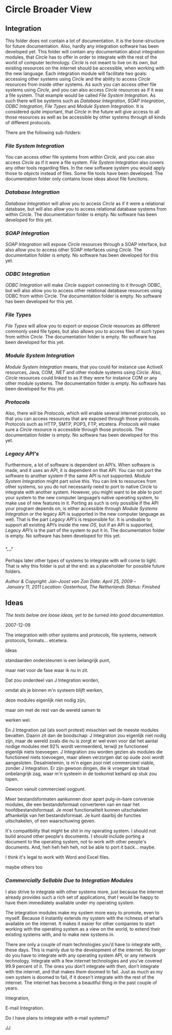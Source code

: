 ﻿Circle Broader View
==================


Integration
-----------

This folder does not contain a lot of documentation. It is the bone-structure for future documentation. Also, hardly any integration software has been developed yet. This folder will contain any documentation about integration modules, that *Circle* has to offer in order to integrate with the rest of the world of computer technology. *Circle* is not meant to live on its own, but existing resources on the internet should be accessible, when working with the new language. Each integration module will facilitate two goals: accessing other systems using *Circle* and the ability to access *Circle* resources from inside other systems. As such you can access other file systems using *Circle*, and you can also access *Circle* resources as if it was a file system. That example would be called *File System Integration*. As such there will be systems such as *Database Integration*, *SOAP Integration*, *ODBC Integration*, *File Types* and *Module System Integration*. It is considered quite important, that *Circle* in the future will give access to all those resources as well as be accessible by other systems through all kinds of different protocols.

There are the following sub-folders:

### *File System Integration*

You can access other file systems from within *Circle*, and you can also access *Circle* as if it *were* a file system. *File System Integration* also covers any other tools regarding files. In the new software system you would apply those to *objects* instead of files. Some file tools have been developed. The documentation folder only contains loose ideas about file functions.

### *Database Integration*

*Database Integration* will allow you to access *Circle* as if it were a relational database, but will also allow you to access relational database systems from within *Circle*. The documentation folder is empty. No software has been developed for this yet.

### *SOAP Integration*

*SOAP Integration* will expose *Circle* resources through a SOAP interface, but also allow you to access other SOAP interfaces using *Circle*. The documentation folder is empty. No software has been developed for this yet.

### *ODBC Integration*

*ODBC Integration* will make *Circle* support connecting to it through ODBC, but will also allow you to access other relational database resources using ODBC from within Circle. The documentation folder is empty. No software has been developed for this yet.

### *File Types*

*File Types* will allow you to export or expose *Circle* resources as different commonly used file types, but also allows you to access files of such types from within *Circle*. The documentation folder is empty. No software has been developed for this yet.

### *Module System Integration*

*Module System Integration* means, that you could for instance use ActiveX resources, Java, COM, .NET and other module systems using *Circle*. Also, *Circle* resources could linked to as if they were for instance COM or any other module systems. The documentation folder is empty. No software has been developed for this yet.

### *Protocols*

Also, there will be *Protocols*, which will enable several internet protocols, so that you can access resources that are exposed through those protocols. Protocols such as HTTP, SMTP, POP3, FTP, etcetera. *Protocols* will make sure a *Circle* resource is accessible through those protocols. The documentation folder is empty. No software has been developed for this yet.

### *Legacy API's*

Furthermore, a lot of software is dependent on API’s. When software is made, and it uses an API, it is dependent on that API. You can not port the software to another system if the same API is not supported. *Module System Integration* might part solve this. You can link to resources from other systems, so you do not necessarily need to port to native *Circle* to integrate with another system. However, you might want to be able to port your system to the new computer language’s native operating system, to make use of new features in it. Porting as such is only possible if the API your program depends on, is either accessible through *Module Systems Integration* or the legacy API is supported in the new computer language as well. That is the part *Legacy API’s* is responsible for. It is undoable to support all existing API’s inside the new *OS*, but if an API is supported, *Legacy API’s* is the part of the system to put it in. The documentation folder is empty. No software has been developed for this yet.

### ‘…’

Perhaps later other types of systems to integrate with will come to light. That is why this folder is put at the end: as a placeholder for possible future folders.


*Author & Copyright: Jan-Joost van Zon        Date: April 25, 2009 – January 11, 2011        Location: Oosterhout, The Netherlands        Status: Finished*


Ideas
------

*The texts below are loose ideas, yet to be turned into good documentation.*



2007-12-09

The integration with other systems and protocols, file systems, network protocols, formats… etcetera.

Ideas


standaarden ondersteunen is een belangrijk punt,

maar niet voor de fase waar ik nu in zit.

Dat zou onderdeel van J Integration worden,

omdat als je binnen m'n systeem blijft werken,

deze modules eigenlijk niet nodig zijn,

maar om met de rest van de wereld samen te

werken wel.

En J Integration zal (als soort protest) misschien wel de meeste modules bevatten. Daarin zit dan de boodschap: J Integration zou eigenlijk niet nodig zijn, maar de wereld zoals die nu is zorgt er wel even voor dat het aantal nodige modules met 92% wordt vermeerderd, terwijl ze functioneel eigenlijk niets toevoegen. J Integration zou worden gezien als modules die functioneel niets toevoegen, maar alleen verzorgen dat op oude zooi wordt aangesloten. Desalnietemin, is m'n eigen zooi niet commercieel viable, zonder J Integration. Er zijn gewoon dingen, die ik vroeger als totaal onbelangrijk zag, waar m'n systeem in de toekomst keihard op stuk zou lopen.

Gewoon vanuit commercieel oogpunt.

Meer bestandsformaten aankunnen door apart pulg-in-bare conversie modules, die een bestandsformaat converteren van en naar het hoofdbestandsformaat. Je moet functionaliteit kunnen uitschakelen afhankelijk van het bestandsformaat. Je kunt daarbij de functies uitschakelen, of een waarschuwing geven.

It's compatibility that might be shit in my operating system. I should not build around other people's documents. I should include porting a document to the operating system, not to work with other people's documents. And, heh heh heh heh, not be able to port it back... maybe.


I think it's legal to work with Word and Excel files.

maybe others too

### *Commercially Sellable Due to Integration Modules*

I also strive to integrate with other systems more, just because the internet already provides such a rich set of applications, that I would be happy to have them immediately available under my operating system.

The integration modules make my system more easy to promote, even to myself. Because it instantly extends my system with the richness of what’s available on the internet. It makes it easier for other companies to start working with the operating system as a view on the world, to extend their existing systems with, and to make new systems in.

There are only a couple of main technologies you’d have to integrate with, these days. This is mainly due to the development of the internet. No longer do you have to integrate with any operating system API, or any network technology. Integrate with a few internet technologies and you’ve covered 99.9 percent of it. The ones you don’t integrate with *then*, don’t integrate with the internet, and that makes *them* doomed to fail. Just as much as my own system is doomed to fail, if it doesn’t integrate with the rest of the internet. The internet has become a beautiful thing in the past couple of years.


Integration,



E-mail Integration.

Do I have plans to integrate with e-mail systems?



JJ


